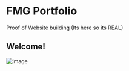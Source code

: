 # FMG Portfolio
 Proof of Website building (Its here so its REAL) 

<h2>Welcome!</h2>

![image](https://github.com/user-attachments/assets/52df62ce-9729-4a2b-975b-31cb19649457)
